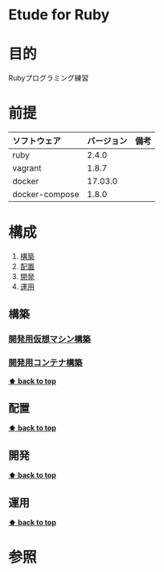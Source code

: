 Etude for Ruby
===================

# 目的 #
Rubyプログラミング練習

# 前提 #
| ソフトウェア   | バージョン   | 備考        |
|:---------------|:-------------|:------------|
| ruby           |2.4.0     |             |
| vagrant        |1.8.7     |             |
| docker         |17.03.0   |             |
| docker-compose |1.8.0   |             |

# 構成 #
1. [構築](#構築)
1. [配置](#配置)
1. [開発](#開発)
1. [運用](#運用)

## 構築
### [開発用仮想マシン構築](./ops/build_vagrant.md)
### [開発用コンテナ構築](./ops/build_docker.md)

**[⬆ back to top](#構成)**

## 配置
**[⬆ back to top](#構成)**

## 開発
**[⬆ back to top](#構成)**

## 運用
**[⬆ back to top](#運用)**

# 参照 #